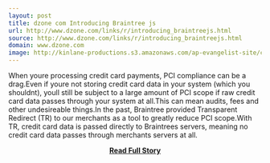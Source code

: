 ```yaml
---
layout: post
title: dzone com Introducing Braintree js
url: http://www.dzone.com/links/r/introducing_braintreejs.html
source: http://www.dzone.com/links/r/introducing_braintreejs.html
domain: www.dzone.com
image: http://kinlane-productions.s3.amazonaws.com/ap-evangelist-site/curated/screenshots/9352_api500_com.png
---
```


<p>When youre processing credit card payments, PCI compliance can be a drag.Even if youre not storing credit card data in your system (which you shouldnt), youll still be subject to a large amount of PCI scope if raw credit card data passes through your system at all.This can mean audits, fees and other undesireable things.In the past, Braintree provided Transparent Redirect (TR) to our merchants as a tool to greatly reduce PCI scope.With TR, credit card data is passed directly to Braintrees servers, meaning no credit card data passes through merchants servers at all.</p>
<center><p><a href="http://www.dzone.com/links/r/introducing_braintreejs.html" style='padding:25px; font-sze:18px; font-weight: bold;'>Read Full Story</a></p></center>
